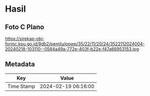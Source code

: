 # Hasil

## Foto C Plano

https://sirekap-obj-formc.kpu.go.id/9db2/pemilu/ppwp/35/22/11/20/24/3522112024004-20240218-103110--0584a49a-772e-403f-b22e-f47a66953153.jpg


## Metadata

| Key        | Value               |
| ---------- | ------------------- |
| Time Stamp | 2024-02-19 06:16:00 |



